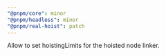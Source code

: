 ```yaml
---
"@pnpm/core": minor
"@pnpm/headless": minor
"@pnpm/real-hoist": patch
---
```


Allow to set hoistingLimits for the hoisted node linker.
